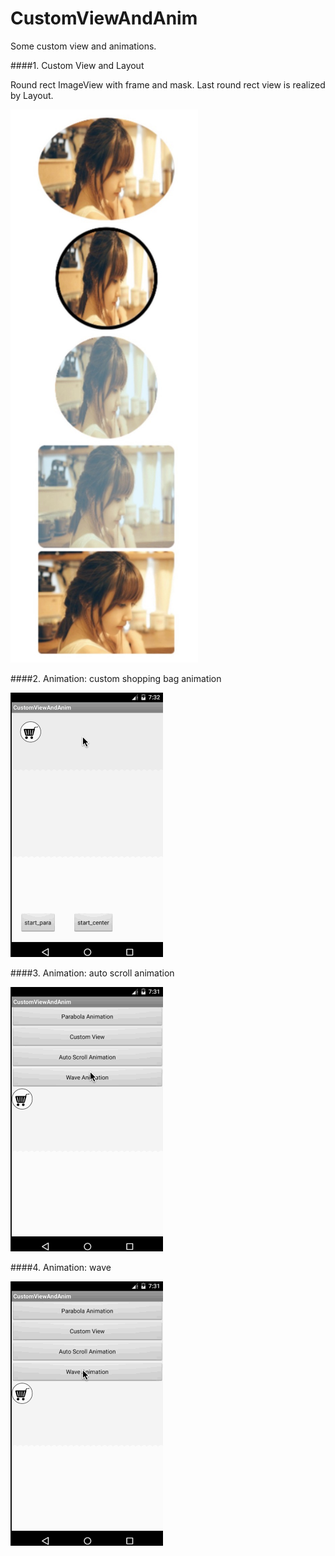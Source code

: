 # CustomViewAndAnim
Some custom view and animations.

####1. Custom View and Layout

Round rect ImageView with frame and mask. Last round rect view is realized by Layout.

<img src="./art/custom_view.jpeg" width=300></img>


####2. Animation: custom shopping bag animation


![](./art/parabola_animation.gif)

####3. Animation: auto scroll animation

![](./art/scroll_animation.gif)

####4. Animation: wave

![](./art/wave_animation.gif)

